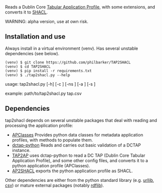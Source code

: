 Reads a Dublin Core [Tabular Application Profile](https://github.com/dcmi/dctap), with some extensions, and converts it to [SHACL](https://www.w3.org/TR/shacl/).

WARNING: alpha version, use at own risk.

## Installation and use

Always install in a virtual environment (venv). Has several unstable dependencies (see below).

```
(venv) $ git clone https://github.com/philbarker/TAP2SHACL
(venv) $ cd TAP2SHACL
(venv) $ pip install -r requirements.txt
(venv) $ ./tap2shacl.py --help
```
usage: tap2shacl.py [-h] [-c <tap config file name>] [-ns <namespace csv file>]
                    [-a <tap metadata csv file>] [-s <shapes csv file>]
                    <tap csv file>

example: path/to/tap2shacl.py tap.csv

## Dependencies
tap2shacl depends on several unstable packages that deal with reading and processing the application profile:

* [APClasses](https://github.com/philbarker/APClasses) Provides python data classes for metadata application profiles, with methods to populate them.
* [dctap-python](https://github.com/dcmi/dctap-python/) Reads and carries out basic validation of a DCTAP instance.
* [TAP2AP](https://github.com/philbarker/TAP2AP) uses dctap-python to read a DC TAP (Dublin Core Tabular Application Profile), and some other config files, and converts it to a python application profile (APClasses).
* [AP2SHACL](https://github.com/philbarker/AP2SHACL) exports the python application profile as SHACL.

Other dependencies are either from the python standard library (e.g. [urllib](https://docs.python.org/3/library/urllib.html), [csv](https://docs.python.org/3/library/csv.html)) or mature external packages (notably [rdflib](https://rdflib.readthedocs.io/en/stable/index.html)).
